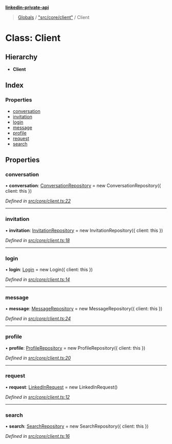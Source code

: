 **[linkedin-private-api](../README.md)**

> [Globals](../globals.md) / ["src/core/client"](../modules/_src_core_client_.md) / Client

# Class: Client

## Hierarchy

* **Client**

## Index

### Properties

* [conversation](_src_core_client_.client.md#conversation)
* [invitation](_src_core_client_.client.md#invitation)
* [login](_src_core_client_.client.md#login)
* [message](_src_core_client_.client.md#message)
* [profile](_src_core_client_.client.md#profile)
* [request](_src_core_client_.client.md#request)
* [search](_src_core_client_.client.md#search)

## Properties

### conversation

•  **conversation**: [ConversationRepository](_src_repositories_conversation_repository_.conversationrepository.md) = new ConversationRepository({ client: this })

*Defined in [src/core/client.ts:22](https://github.com/eilonmore/linkedin-private-api/blob/a50722e/src/core/client.ts#L22)*

___

### invitation

•  **invitation**: [InvitationRepository](_src_repositories_invitation_repository_.invitationrepository.md) = new InvitationRepository({ client: this })

*Defined in [src/core/client.ts:18](https://github.com/eilonmore/linkedin-private-api/blob/a50722e/src/core/client.ts#L18)*

___

### login

•  **login**: [Login](_src_core_login_.login.md) = new Login({ client: this })

*Defined in [src/core/client.ts:14](https://github.com/eilonmore/linkedin-private-api/blob/a50722e/src/core/client.ts#L14)*

___

### message

•  **message**: [MessageRepository](_src_repositories_message_repository_.messagerepository.md) = new MessageRepository({ client: this })

*Defined in [src/core/client.ts:24](https://github.com/eilonmore/linkedin-private-api/blob/a50722e/src/core/client.ts#L24)*

___

### profile

•  **profile**: [ProfileRepository](_src_repositories_profile_repository_.profilerepository.md) = new ProfileRepository({ client: this })

*Defined in [src/core/client.ts:20](https://github.com/eilonmore/linkedin-private-api/blob/a50722e/src/core/client.ts#L20)*

___

### request

•  **request**: [LinkedInRequest](_src_core_linkedin_request_.linkedinrequest.md) = new LinkedInRequest()

*Defined in [src/core/client.ts:12](https://github.com/eilonmore/linkedin-private-api/blob/a50722e/src/core/client.ts#L12)*

___

### search

•  **search**: [SearchRepository](_src_repositories_search_repository_.searchrepository.md) = new SearchRepository({ client: this })

*Defined in [src/core/client.ts:16](https://github.com/eilonmore/linkedin-private-api/blob/a50722e/src/core/client.ts#L16)*

